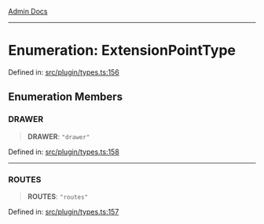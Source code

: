 [Admin Docs](/)

---

# Enumeration: ExtensionPointType

Defined in: [src/plugin/types.ts:156](https://github.com/PalisadoesFoundation/talawa-admin/blob/main/src/plugin/types.ts#L156)

## Enumeration Members

### DRAWER

> **DRAWER**: `"drawer"`

Defined in: [src/plugin/types.ts:158](https://github.com/PalisadoesFoundation/talawa-admin/blob/main/src/plugin/types.ts#L158)

---

### ROUTES

> **ROUTES**: `"routes"`

Defined in: [src/plugin/types.ts:157](https://github.com/PalisadoesFoundation/talawa-admin/blob/main/src/plugin/types.ts#L157)
